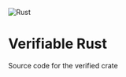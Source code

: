 ![Rust](https://github.com/bobbygebert/verified/workflows/Rust/badge.svg)

# Verifiable Rust
Source code for the verified crate
